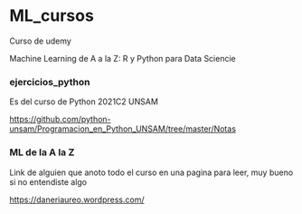 # ML_cursos

Curso de udemy

Machine Learning de A a la Z: R y Python para Data Sciencie



### ejercicios_python

Es del curso de Python 2021C2 UNSAM

https://github.com/python-unsam/Programacion_en_Python_UNSAM/tree/master/Notas



### ML de la A la Z

Link de alguien que anoto todo el curso en una pagina para leer, muy bueno si no entendiste algo

https://daneriaureo.wordpress.com/
